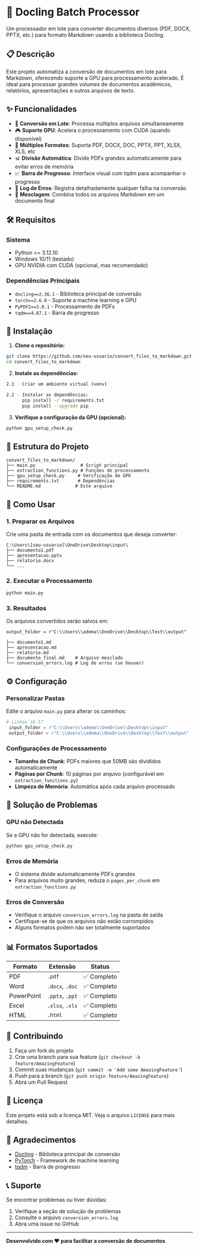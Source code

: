 # 🚀 Docling Batch Processor

Um processador em lote para converter documentos diversos (PDF, DOCX, PPTX, etc.) para formato Markdown usando a biblioteca Docling.

## 📋 Descrição

Este projeto automatiza a conversão de documentos em lote para Markdown, oferecendo suporte a GPU para processamento acelerado. É ideal para processar grandes volumes de documentos acadêmicos, relatórios, apresentações e outros arquivos de texto.

## ✨ Funcionalidades

- 🔄 **Conversão em Lote**: Processa múltiplos arquivos simultaneamente
- 🎮 **Suporte GPU**: Acelera o processamento com CUDA (quando disponível)
- 📄 **Múltiplos Formatos**: Suporta PDF, DOCX, DOC, PPTX, PPT, XLSX, XLS, etc  
- 📊 **Divisão Automática**: Divide PDFs grandes automaticamente para evitar erros de memória
- 📈 **Barra de Progresso**: Interface visual com tqdm para acompanhar o progresso
- 📝 **Log de Erros**: Registra detalhadamente qualquer falha na conversão
- 🔗 **Mesclagem**: Combina todos os arquivos Markdown em um documento final

## 🛠️ Requisitos

### Sistema
- Python <= 3.12.10
- Windows 10/11 (testado)
- GPU NVIDIA com CUDA (opcional, mas recomendado)

### Dependências Principais
- `docling==2.36.1` - Biblioteca principal de conversão
- `torch>=2.6.0` - Suporte a machine learning e GPU
- `PyPDF2==3.0.1` - Processamento de PDFs
- `tqdm==4.67.1` - Barra de progresso

## 🚀 Instalação

1. **Clone o repositório:**
```bash
git clone https://github.com/seu-usuario/convert_files_to_markdown.git
cd convert_files_to_markdown
```

2. **Instale as dependências:**
```bash
2.1 - Criar um ambiente virtual (venv)

2.2 - Instalar as dependências: 
      pip install -r requirements.txt
      pip install --upgrade pip
```

3. **Verifique a configuração da GPU (opcional):**
```bash
python gpu_setup_check.py
```

## 📁 Estrutura do Projeto

```
convert_files_to_markdown/
├── main.py                 # Script principal
├── extraction_functions.py # Funções de processamento
├── gpu_setup_check.py     # Verificação de GPU
├── requirements.txt       # Dependências
└── README.md             # Este arquivo
```

## 🎯 Como Usar

### 1. Preparar os Arquivos
Crie uma pasta de entrada com os documentos que deseja converter:
```
C:\Users\[seu-usuario]\OneDrive\Desktop\input\
├── documento1.pdf
├── apresentacao.pptx
├── relatorio.docx
└── ...

```

### 2. Executar o Processamento
```bash
python main.py
```

### 3. Resultados
Os arquivos convertidos serão salvos em:
```
output_folder = r"C:\\Users\\adema\\OneDrive\\Desktop\\Test\\output"

├── documento1.md
├── apresentacao.md
├── relatorio.md
├── documento_final.md    # Arquivo mesclado
└── conversion_errors.log # Log de erros (se houver)
```

## ⚙️ Configuração

### Personalizar Pastas
Edite o arquivo `main.py` para alterar os caminhos:

```python
# Linhas 16-17
 input_folder = r"C:\\Users\\adema\\OneDrive\\Desktop\\input"
 output_folder = r"C:\\Users\\adema\\OneDrive\\Desktop\\Test\\output"
```

### Configurações de Processamento
- **Tamanho de Chunk**: PDFs maiores que 50MB são divididos automaticamente
- **Páginas por Chunk**: 10 páginas por arquivo (configurável em `extraction_functions.py`)
- **Limpeza de Memória**: Automática após cada arquivo processado

## 🔧 Solução de Problemas

### GPU não Detectada
Se a GPU não for detectada, execute:
```bash
python gpu_setup_check.py
```

### Erros de Memória
- O sistema divide automaticamente PDFs grandes
- Para arquivos muito grandes, reduza o `pages_per_chunk` em `extraction_functions.py`

### Erros de Conversão
- Verifique o arquivo `conversion_errors.log` na pasta de saída
- Certifique-se de que os arquivos não estão corrompidos
- Alguns formatos podem não ser totalmente suportados

## 📊 Formatos Suportados

| Formato | Extensão | Status |
|---------|----------|--------|
| PDF | `.pdf` | ✅ Completo |
| Word | `.docx`, `.doc` | ✅ Completo |
| PowerPoint | `.pptx`, `.ppt` | ✅ Completo |
| Excel | `.xlsx`, `.xls` | ✅ Completo |
| HTML | `.html` | ✅ Completo |

## 🤝 Contribuindo

1. Faça um fork do projeto
2. Crie uma branch para sua feature (`git checkout -b feature/AmazingFeature`)
3. Commit suas mudanças (`git commit -m 'Add some AmazingFeature'`)
4. Push para a branch (`git push origin feature/AmazingFeature`)
5. Abra um Pull Request

## 📝 Licença

Este projeto está sob a licença MIT. Veja o arquivo `LICENSE` para mais detalhes.

## 🙏 Agradecimentos

- [Docling](https://github.com/docling-ai/docling) - Biblioteca principal de conversão
- [PyTorch](https://pytorch.org/) - Framework de machine learning
- [tqdm](https://github.com/tqdm/tqdm) - Barra de progresso

## 📞 Suporte

Se encontrar problemas ou tiver dúvidas:
1. Verifique a seção de solução de problemas
2. Consulte o arquivo `conversion_errors.log`
3. Abra uma issue no GitHub

---

**Desenvolvido com ❤️ para facilitar a conversão de documentos**
